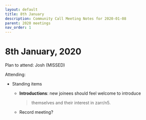 ```yaml
---
layout: default
title: 8th January
description: Community Call Meeting Notes for 2020-01-08
parent: 2020 meetings
nav_order: 1
---
```


# 8th January, 2020

Plan to attend: Josh (MISSED)

Attending:

-   Standing items

    -   **Introductions**: new joinees should feel welcome to introduce
        > themselves and their interest in zarr/n5.

    -   Record meeting?


